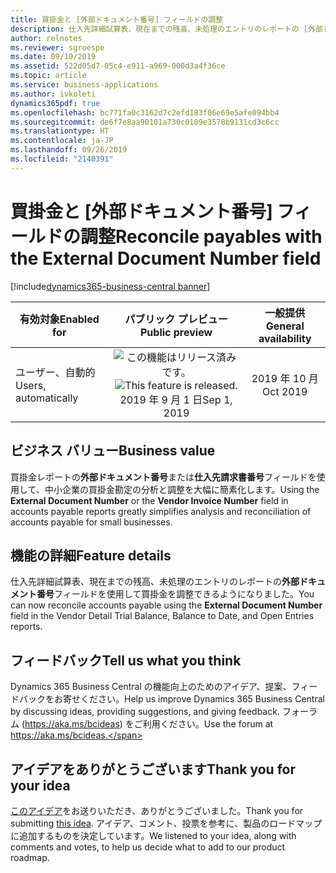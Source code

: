 ```yaml
---
title: 買掛金と [外部ドキュメント番号] フィールドの調整
description: 仕入先詳細試算表、現在までの残高、未処理のエントリのレポートの [外部ドキュメント番号] フィールドを使用して買掛金を調整します
author: relnotes
ms.reviewer: sgroespe
ms.date: 09/10/2019
ms.assetid: 522d05d7-05c4-e911-a969-000d3a4f36ce
ms.topic: article
ms.service: business-applications
ms.author: ivkoleti
dynamics365pdf: true
ms.openlocfilehash: bc771fa0c3162d7c2efd183f06e69e5afe094bb4
ms.sourcegitcommit: de6f7e8aa90101a730c0109e3578b9131cd3c6cc
ms.translationtype: HT
ms.contentlocale: ja-JP
ms.lasthandoff: 09/26/2019
ms.locfileid: "2140391"
---
```

# <a name="reconcile-payables-with-the-external-document-number-field"></a><span data-ttu-id="00890-103">買掛金と [外部ドキュメント番号] フィールドの調整</span><span class="sxs-lookup"><span data-stu-id="00890-103">Reconcile payables with the External Document Number field</span></span>
[!include[dynamics365-business-central banner](../includes/dynamics365-business-central.md)]

| <span data-ttu-id="00890-104">有効対象</span><span class="sxs-lookup"><span data-stu-id="00890-104">Enabled for</span></span>    |  <span data-ttu-id="00890-105">パブリック プレビュー</span><span class="sxs-lookup"><span data-stu-id="00890-105">Public preview</span></span> | <span data-ttu-id="00890-106">一般提供</span><span class="sxs-lookup"><span data-stu-id="00890-106">General availability</span></span> | 
| ---------- | :----------: |:----------: |
|<span data-ttu-id="00890-107">ユーザー、自動的</span><span class="sxs-lookup"><span data-stu-id="00890-107">Users, automatically</span></span>|<span data-ttu-id="00890-108">![この機能はリリース済みです。](/dynamics365-release-plan/media/green-checkmark.png "この機能はリリース済みです。")</span><span class="sxs-lookup"><span data-stu-id="00890-108">![This feature is released.](/dynamics365-release-plan/media/green-checkmark.png "This feature is released.")</span></span> <span data-ttu-id="00890-109">2019 年 9 月 1 日</span><span class="sxs-lookup"><span data-stu-id="00890-109">Sep 1, 2019</span></span>| <span data-ttu-id="00890-110">2019 年 10 月</span><span class="sxs-lookup"><span data-stu-id="00890-110">Oct 2019</span></span>|


## <a name="business-value"></a><span data-ttu-id="00890-111">ビジネス バリュー</span><span class="sxs-lookup"><span data-stu-id="00890-111">Business value</span></span>
<!-- bv start -->
<span data-ttu-id="00890-112">買掛金レポートの**外部ドキュメント番号**または**仕入先請求書番号**フィールドを使用して、中小企業の買掛金勘定の分析と調整を大幅に簡素化します。</span><span class="sxs-lookup"><span data-stu-id="00890-112">Using the **External Document Number** or the **Vendor Invoice Number** field in accounts payable reports greatly simplifies analysis and reconciliation of accounts payable for small businesses.</span></span> 
<!-- bv end -->



## <a name="feature-details"></a><span data-ttu-id="00890-113">機能の詳細</span><span class="sxs-lookup"><span data-stu-id="00890-113">Feature details</span></span>
<!--feature detail start -->
<span data-ttu-id="00890-114">仕入先詳細試算表、現在までの残高、未処理のエントリのレポートの**外部ドキュメント番号**フィールドを使用して買掛金を調整できるようになりました。</span><span class="sxs-lookup"><span data-stu-id="00890-114">You can now reconcile accounts payable using the **External Document Number** field in the Vendor Detail Trial Balance, Balance to Date, and Open Entries reports.</span></span>
<!--feature detail end -->








## <a name="tell-us-what-you-think"></a><span data-ttu-id="00890-115">フィードバック</span><span class="sxs-lookup"><span data-stu-id="00890-115">Tell us what you think</span></span>
<span data-ttu-id="00890-116">Dynamics 365 Business Central の機能向上のためのアイデア、提案、フィードバックをお寄せください。</span><span class="sxs-lookup"><span data-stu-id="00890-116">Help us improve Dynamics 365 Business Central by discussing ideas, providing suggestions, and giving feedback.</span></span> <span data-ttu-id="00890-117">フォーラム (https://aka.ms/bcideas) をご利用ください。</span><span class="sxs-lookup"><span data-stu-id="00890-117">Use the forum at https://aka.ms/bcideas.</span></span>



## <a name="thank-you-for-your-idea"></a><span data-ttu-id="00890-118">アイデアをありがとうございます</span><span class="sxs-lookup"><span data-stu-id="00890-118">Thank you for your idea</span></span>
<span data-ttu-id="00890-119">[このアイデア](https://experience.dynamics.com/ideas/idea/?ideaid=496e9630-cebf-e711-80c0-00155d7cb38d)をお送りいただき、ありがとうございました。</span><span class="sxs-lookup"><span data-stu-id="00890-119">Thank you for submitting [this idea](https://experience.dynamics.com/ideas/idea/?ideaid=496e9630-cebf-e711-80c0-00155d7cb38d).</span></span> <span data-ttu-id="00890-120">アイデア、コメント、投票を参考に、製品のロードマップに追加するものを決定しています。</span><span class="sxs-lookup"><span data-stu-id="00890-120">We listened to your idea, along with comments and votes, to help us decide what to add to our product roadmap.</span></span>
